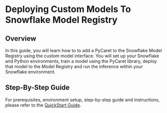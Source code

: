 # Deploying Custom Models To Snowflake Model Registry

## Overview

In this guide, you will learn how to to add a PyCaret to the Snowflake Model Registry using the custom model interface. You will set up your Snowflake and Python environments, train a model using the PyCaret library, deploy that model to the Model Registry and run the inference within your Snowflake environment.

## Step-By-Step Guide

For prerequisites, environment setup, step-by-step guide and instructions, please refer to the [QuickStart Guide](https://quickstarts.snowflake.com/guide/deploying_custom_models_to_snowflake_model_registry/index.html).
